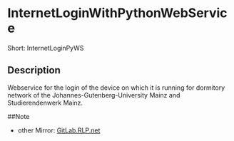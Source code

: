 # InternetLoginWithPythonWebService

Short: InternetLoginPyWS

## Description

Webservice for the login of the device on which it is running for dormitory network of the Johannes-Gutenberg-University Mainz and Studierendenwerk Mainz. 

##Note
* other Mirror: [GitLab.RLP.net](https://gitlab.rlp.net/stwmz-nags/internetloginwithpythonwebservice)

